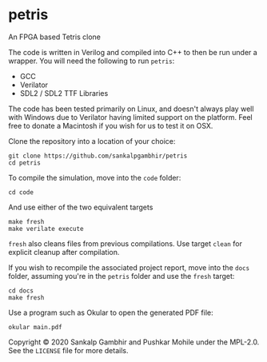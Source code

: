 # petris
An FPGA based Tetris clone

The code is written in Verilog and compiled into C++ to then be run under a wrapper.
You will need the following to run `petris`:
- GCC
- Verilator
- SDL2 / SDL2 TTF Libraries

The code has been tested primarily on Linux, and doesn't always play well with Windows due to Verilator having limited support on the platform. Feel free to donate a Macintosh if you wish for us to test it on OSX.

Clone the repository into a location of your choice:
```
git clone https://github.com/sankalpgambhir/petris
cd petris
```

To compile the simulation, move into the `code` folder:
```
cd code
```
And use either of the two equivalent targets 
```
make fresh
make verilate execute
```
`fresh` also cleans files from previous compilations. Use target `clean` for explicit cleanup after compilation.

If you wish to recompile the associated project report, move into the `docs` folder, assuming you're in the `petris` folder and use the `fresh` target:
```
cd docs
make fresh
```
Use a program such as Okular to open the generated PDF file:
```
okular main.pdf
```

Copyright &copy; 2020 Sankalp Gambhir and Pushkar Mohile under the MPL-2.0. See the `LICENSE` file for more details.
